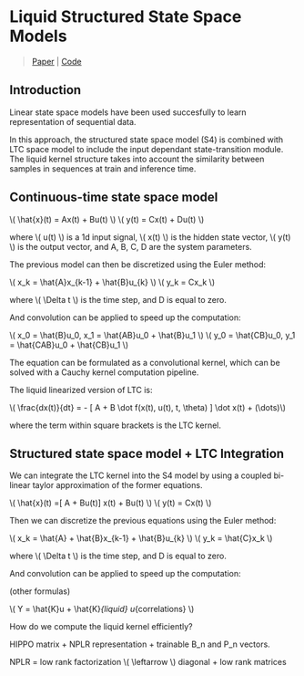 # Liquid Structured State Space Models

> [Paper](https://arxiv.org/abs/2209.12951) | [Code](https://github.com/raminmh/liquid-s4) 

## Introduction

Linear state space models have been used succesfully to learn representation of sequential data. 

In this approach, the structured state space model (S4) is combined with LTC space model to include the input dependant state-transition module. 
The liquid kernel structure takes into account the similarity between samples in sequences at train and inference time. 

## Continuous-time state space model

\\( \hat{x}(t) = Ax(t) + Bu(t) \\)
\\( y(t) = Cx(t) + Du(t) \\)

where \\( u(t) \\) is a 1d input signal, \\( x(t) \\) is the hidden state vector, \\( y(t) \\) is the output vector, and A, B, C, D are the system parameters.

The previous model can then be discretized using the Euler method:

\\( x_k = \hat{A}x_{k-1} + \hat{B}u_{k} \\)
\\( y_k = Cx_k \\)

where \\( \Delta t \\) is the time step, and D is equal to zero. 

And convolution can be applied to speed up the computation:

\\( x_0 = \hat{B}u_0, x_1 = \hat{AB}u_0 + \hat{B}u_1 \\)
\\( y_0 = \hat{CB}u_0, y_1 = \hat{CAB}u_0 + \hat{CB}u_1 \\)

The equation can be formulated as a convolutional kernel, which can be solved with a Cauchy kernel computation pipeline. 

The liquid linearized version of LTC is: 

\\( \frac{dx(t)}{dt} = - [ A + B \dot f(x(t), u(t), t, \theta) ] \dot x(t) + (\dots)\\)

where the term within square brackets is the LTC kernel. 

## Structured state space model + LTC Integration

We can integrate the LTC kernel into the S4 model by using a coupled bi-linear taylor approximation of the former equations. 

\\( \hat{x}(t) =[ A + Bu(t)] x(t) + Bu(t) \\)
\\( y(t) = Cx(t) \\)

Then we can discretize the previous equations using the Euler method:

\\( x_k = \hat{A} + \hat{B}x_{k-1} + \hat{B}u_{k} \\)
\\( y_k = \hat{C}x_k \\)

where \\( \Delta t \\) is the time step, and D is equal to zero.

And convolution can be applied to speed up the computation:

(other formulas)

\\( Y = \hat{K}u + \hat{K}_{liquid} u_{correlations} \\)

How do we compute the liquid kernel efficiently?

HIPPO matrix + NPLR representation + trainable B_n and P_n vectors. 

NPLR = low rank factorization \\( \leftarrow \\) diagonal + low rank matrices
